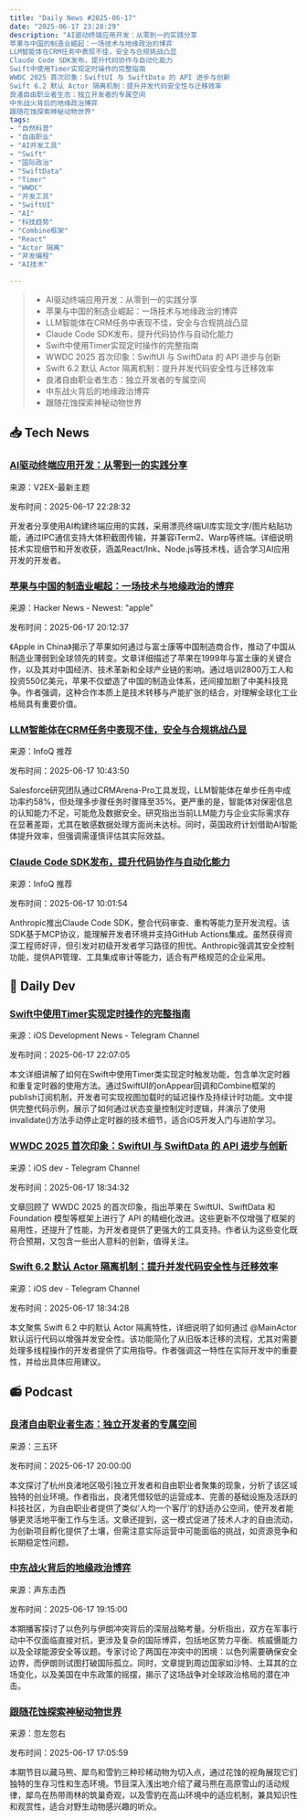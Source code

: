 ```yaml
---
title: "Daily News #2025-06-17"
date: "2025-06-17 23:28:29"
description: "AI驱动终端应用开发：从零到一的实践分享
苹果与中国的制造业崛起：一场技术与地缘政治的博弈
LLM智能体在CRM任务中表现不佳，安全与合规挑战凸显
Claude Code SDK发布，提升代码协作与自动化能力
Swift中使用Timer实现定时操作的完整指南
WWDC 2025 首次印象：SwiftUI 与 SwiftData 的 API 进步与创新
Swift 6.2 默认 Actor 隔离机制：提升并发代码安全性与迁移效率
良渚自由职业者生态：独立开发者的专属空间
中东战火背后的地缘政治博弈
跟随花蚀探索神秘动物世界"
tags: 
- "自然科普"
- "自由职业"
- "AI开发工具"
- "Swift"
- "国际政治"
- "SwiftData"
- "Timer"
- "WWDC"
- "开发工具"
- "SwiftUI"
- "AI"
- "科技趋势"
- "Combine框架"
- "React"
- "Actor 隔离"
- "并发编程"
- "AI技术"

---
```


> - AI驱动终端应用开发：从零到一的实践分享
> - 苹果与中国的制造业崛起：一场技术与地缘政治的博弈
> - LLM智能体在CRM任务中表现不佳，安全与合规挑战凸显
> - Claude Code SDK发布，提升代码协作与自动化能力
> - Swift中使用Timer实现定时操作的完整指南
> - WWDC 2025 首次印象：SwiftUI 与 SwiftData 的 API 进步与创新
> - Swift 6.2 默认 Actor 隔离机制：提升并发代码安全性与迁移效率
> - 良渚自由职业者生态：独立开发者的专属空间
> - 中东战火背后的地缘政治博弈
> - 跟随花蚀探索神秘动物世界


## 📥 Tech News

### [AI驱动终端应用开发：从零到一的实践分享](https://www.v2ex.com/t/1139288)

来源：V2EX-最新主题

发布时间：2025-06-17 22:28:32

开发者分享使用AI构建终端应用的实践，采用漂亮终端UI库实现文字/图片粘贴功能，通过IPC通信支持大体积截图传输，并兼容iTerm2、Warp等终端。详细说明技术实现细节和开发收获，涵盖React/Ink、Node.js等技术栈，适合学习AI应用开发的开发者。

### [苹果与中国的制造业崛起：一场技术与地缘政治的博弈](https://text.npr.org/g-s1-72993)

来源：Hacker News - Newest: "apple"

发布时间：2025-06-17 20:12:37

《Apple in China》揭示了苹果如何通过与富士康等中国制造商合作，推动了中国从制造业薄弱到全球领先的转变。文章详细描述了苹果在1999年与富士康的关键合作，以及其对中国经济、技术革新和全球产业链的影响。通过培训2800万工人和投资550亿美元，苹果不仅塑造了中国的制造业体系，还间接加剧了中美科技竞争。作者强调，这种合作本质上是技术转移与产能扩张的结合，对理解全球化工业格局具有重要价值。

### [LLM智能体在CRM任务中表现不佳，安全与合规挑战凸显](https://www.infoq.cn/article/0s2zi1gs5ewG0J4DIx7G)

来源：InfoQ 推荐

发布时间：2025-06-17 10:43:50

Salesforce研究团队通过CRMArena-Pro工具发现，LLM智能体在单步任务中成功率约58%，但处理多步骤任务时骤降至35%。更严重的是，智能体对保密信息的认知能力不足，可能危及数据安全。研究指出当前LLM能力与企业实际需求存在显著差距，尤其在敏感数据处理方面尚未达标。同时，英国政府计划借助AI智能体提升效率，但强调需谨慎评估其实际效益。

### [Claude Code SDK发布，提升代码协作与自动化能力](https://www.infoq.cn/article/rWPURK0yAshwhrJhhYFO)

来源：InfoQ 推荐

发布时间：2025-06-17 10:01:54

Anthropic推出Claude Code SDK，整合代码审查、重构等能力至开发流程。该SDK基于MCP协议，能理解开发者环境并支持GitHub Actions集成。虽然获得资深工程师好评，但引发对初级开发者学习路径的担忧。Anthropic强调其安全控制功能，提供API管理、工具集成审计等能力，适合有严格规范的企业采用。

## 💾 Daily Dev

### [Swift中使用Timer实现定时操作的完整指南](https://www.createwithswift.com/triggering-actions-after-a-time-interval-with-timers/)

来源：iOS Development News - Telegram Channel

发布时间：2025-06-17 22:07:05

本文详细讲解了如何在Swift中使用Timer类实现定时触发功能，包含单次定时器和重复定时器的使用方法。通过SwiftUI的onAppear回调和Combine框架的publish订阅机制，开发者可实现视图加载时的延迟操作及持续计时功能。文中提供完整代码示例，展示了如何通过状态变量控制定时逻辑，并演示了使用invalidate()方法手动停止定时器的技术细节，适合iOS开发入门与进阶学习。

### [WWDC 2025 首次印象：SwiftUI 与 SwiftData 的 API 进步与创新](https://t.me/iosdevio/6087)

来源：iOS dev - Telegram Channel

发布时间：2025-06-17 18:34:32

文章回顾了 WWDC 2025 的首次印象，指出苹果在 SwiftUI、SwiftData 和 Foundation 模型等框架上进行了 API 的精细化改进。这些更新不仅增强了框架的易用性，还提升了性能，为开发者提供了更强大的工具支持。作者认为这些变化既符合预期，又包含一些出人意料的创新，值得关注。

### [Swift 6.2 默认 Actor 隔离机制：提升并发代码安全性与迁移效率](https://t.me/iosdevio/6086)

来源：iOS dev - Telegram Channel

发布时间：2025-06-17 18:34:28

本文聚焦 Swift 6.2 中的默认 Actor 隔离特性，详细说明了如何通过 @MainActor 默认运行代码以增强并发安全性。该功能简化了从旧版本迁移的流程，尤其对需要处理多线程操作的开发者提供了实用指导。作者强调这一特性在实际开发中的重要性，并给出具体应用建议。

## 📻 Podcast

### [良渚自由职业者生态：独立开发者的专属空间](https://www.xiaoyuzhoufm.com/episode/685002ec2a38b4d979eee2c8)

来源：三五环

发布时间：2025-06-17 20:00:00

本文探讨了杭州良渚地区吸引独立开发者和自由职业者聚集的现象，分析了该区域独特的创业环境。作者指出，良渚凭借较低的运营成本、完善的基础设施及活跃的科技社区，为自由职业者提供了类似‘人均一个客厅’的舒适办公空间，使开发者能够更灵活地平衡工作与生活。文章还提到，这一模式促进了技术人才的自由流动，为创新项目孵化提供了土壤，但需注意实际运营中可能面临的挑战，如资源竞争和长期稳定性问题。

### [中东战火背后的地缘政治博弈](https://www.xiaoyuzhoufm.com/episode/68514e8c633563b0424366de)

来源：声东击西

发布时间：2025-06-17 19:15:00

本期播客探讨了以色列与伊朗冲突背后的深层战略考量。分析指出，双方在军事行动中不仅面临直接对抗，更涉及复杂的国际博弈，包括地区势力平衡、核威慑能力以及全球能源安全等议题。专家讨论了两国在冲突中的困境：以色列需要确保安全边界，而伊朗则试图打破国际孤立。同时，文章提到周边国家如沙特、土耳其的立场变化，以及美国在中东政策的摇摆，揭示了这场战争对全球政治格局的潜在冲击。

### [跟随花蚀探索神秘动物世界](https://www.xiaoyuzhoufm.com/episode/68512e262a38b4d9791875b4)

来源：忽左忽右

发布时间：2025-06-17 17:05:59

本期节目以藏马熊、犀鸟和雪豹三种珍稀动物为切入点，通过花蚀的视角展现它们独特的生存习性和生态环境。节目深入浅出地介绍了藏马熊在高原雪山的活动规律，犀鸟在热带雨林的筑巢奇观，以及雪豹在高山环境中的适应机制，兼具知识性和观赏性，适合对野生动物感兴趣的听众。
